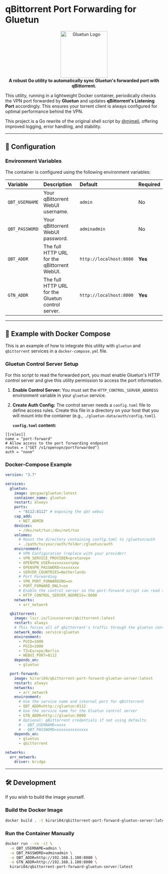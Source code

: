 # qBittorrent Port Forwarding for Gluetun

<p align="center">
  <img src="https://raw.githubusercontent.com/qdm12/gluetun/refs/heads/master/doc/logo.svg" alt="Gluetun Logo" width="150">
  <br>
  <strong>A robust Go utility to automatically sync Gluetun's forwarded port with qBittorrent.</strong>
</p>

This utility, running in a lightweight Docker container, periodically checks the VPN port forwarded by **Gluetun** and updates **qBittorrent's Listening Port** accordingly. This ensures your torrent client is always configured for optimal performance behind the VPN.

This project is a Go rewrite of the original shell script by [@mjmeli](https://github.com/mjmeli/qbittorrent-port-forward-gluetun-server), offering improved logging, error handling, and stability.

---

## 🔧 Configuration

### Environment Variables

The container is configured using the following environment variables:

| Variable | Description | Default | Required |
| :--- | :--- | :--- | :--- |
| `QBT_USERNAME` | Your qBittorrent WebUI username. | `admin` | No |
| `QBT_PASSWORD` | Your qBittorrent WebUI password. | `adminadmin` | No |
| `QBT_ADDR` | The full HTTP URL for the qBittorrent WebUI. | `http://localhost:8080` | **Yes** |
| `GTN_ADDR` | The full HTTP URL for the Gluetun control server. | `http://localhost:8000` | **Yes** |

---

## 🚀 Example with Docker Compose

This is an example of how to integrate this utility with `gluetun` and `qbittorrent` services in a `docker-compose.yml` file.

### Gluetun Control Server Setup

For this script to read the forwarded port, you must enable Gluetun's HTTP control server and give this utility permission to access the port information.

1.  **Enable Control Server:** You must set the `HTTP_CONTROL_SERVER_ADDRESS` environment variable in your `gluetun` service.
2.  **Create Auth Config:** The control server needs a `config.toml` file to define access rules. Create this file in a directory on your host that you will mount into the container (e.g., `./gluetun-data/auth/config.toml`).

    **`config.toml` content:**
```
[[roles]]
name = "port-forward"
# Allow access to the port forwarding endpoint
routes = ["GET /v1/openvpn/portforwarded"]
auth = "none"
```

### Docker-Compose Example

```yaml
version: "3.7"

services:
  gluetun:
    image: qmcgaw/gluetun:latest
    container_name: gluetun
    restart: always
    ports:
      - "8112:8112" # exposing the qbt webui
    cap_add:
      - NET_ADMIN
    devices:
      - /dev/net/tun:/dev/net/tun
    volumes:
      # Mount the directory containing config.toml to /gluetun/auth
      - ./path/to/your/auth/folder:/gluetun/auth
    environment:
      # VPN Configuration (replace with your provider)
      - VPN_SERVICE_PROVIDER=protonvpn
      - OPENVPN_USER=xxxxxxxx+pmp
      - OPENVPN_PASSWORD=xxxxxxxx
      - SERVER_COUNTRIES=Netherlands
      # Port Forwarding
      - VPN_PORT_FORWARDING=on
      - PORT_FORWARD_ONLY=on
      # Enable the control server so the port-forward script can read the port
      - HTTP_CONTROL_SERVER_ADDRESS=:8000
    networks:
      - arr_network

  qbittorrent:
    image: lscr.io/linuxserver/qbittorrent:latest
    restart: always
    # This forces all of qbittorrent's traffic through the gluetun container
    network_mode: service:gluetun
    environment:
      - PUID=1000
      - PGID=1000
      - TZ=Europe/Berlin
      - WEBUI_PORT=8112
    depends_on:
      - gluetun

  port-forward:
    image: kirari04/qbittorrent-port-forward-gluetun-server:latest
    restart: always
    networks:
      - arr_network
    environment:
      # Use the service name and internal port for qBittorrent
      - QBT_ADDR=http://gluetun:8112
      # Use the service name for the Gluetun control server
      - GTN_ADDR=http://gluetun:8000
      # Optional: qBittorrent credentials if not using defaults
      # - QBT_USERNAME=xxxx
      # - QBT_PASSWORD=xxxxxxxxxxxxxx
    depends_on:
      - gluetun
      - qbittorrent

networks:
  arr_network:
    driver: bridge
```

---

## 🛠️ Development

If you wish to build the image yourself.

### Build the Docker Image

```bash
docker build . -t kirari04/qbittorrent-port-forward-gluetun-server:latest
```

### Run the Container Manually

```bash
docker run --rm -it \
  -e QBT_USERNAME=admin \
  -e QBT_PASSWORD=adminadmin \
  -e QBT_ADDR=http://192.168.1.100:8080 \
  -e GTN_ADDR=http://192.168.1.100:8000 \
  kirari04/qbittorrent-port-forward-gluetun-server:latest
```
